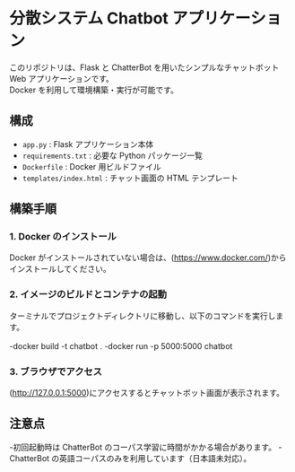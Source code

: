 # 分散システム Chatbot アプリケーション

このリポジトリは、Flask と ChatterBot を用いたシンプルなチャットボット Web アプリケーションです。  
Docker を利用して環境構築・実行が可能です。

## 構成

- `app.py` : Flask アプリケーション本体
- `requirements.txt` : 必要な Python パッケージ一覧
- `Dockerfile` : Docker 用ビルドファイル
- `templates/index.html` : チャット画面の HTML テンプレート

## 構築手順

### 1. Docker のインストール
Docker がインストールされていない場合は、(https://www.docker.com/)からインストールしてください。

### 2. イメージのビルドとコンテナの起動
ターミナルでプロジェクトディレクトリに移動し、以下のコマンドを実行します。

-docker build -t chatbot .
-docker run -p 5000:5000 chatbot
　
### 3. ブラウザでアクセス

(http://127.0.0.1:5000)にアクセスするとチャットボット画面が表示されます。

## 注意点

-初回起動時は ChatterBot のコーパス学習に時間がかかる場合があります。
-ChatterBot の英語コーパスのみを利用しています（日本語未対応）。
